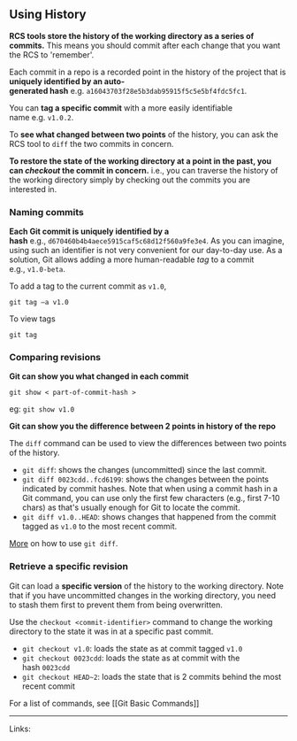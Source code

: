 ## Using History

**RCS tools store the history of the working directory as a series of commits.** This means you should commit after each change that you want the RCS to 'remember'.

Each commit in a repo is a recorded point in the history of the project that is **uniquely identified by an auto-generated hash** e.g. `a16043703f28e5b3dab95915f5c5e5bf4fdc5fc1`.

You can **tag a specific commit** with a more easily identifiable name e.g. `v1.0.2`.

To **see what changed between two points** of the history, you can ask the RCS tool to `diff` the two commits in concern.

**To restore the state of the working directory at a point in the past, you can _checkout_ the commit in concern.** i.e., you can traverse the history of the working directory simply by checking out the commits you are interested in.

### Naming commits

**Each Git commit is uniquely identified by a hash** e.g., `d670460b4b4aece5915caf5c68d12f560a9fe3e4`. As you can imagine, using such an identifier is not very convenient for our day-to-day use. As a solution, Git allows adding a more human-readable _tag_ to a commit e.g., `v1.0-beta`.

To add a tag to the current commit as `v1.0`,

```
git tag –a v1.0
```

To view tags

```
git tag
```

### Comparing revisions

**Git can show you what changed in each commit**

```
git show < part-of-commit-hash >
```

eg: `git show v1.0`

**Git can show you the difference between 2 points in history of the repo**

The `diff` command can be used to view the differences between two points of the history.

-   `git diff`: shows the changes (uncommitted) since the last commit.
-   `git diff 0023cdd..fcd6199`: shows the changes between the points indicated by commit hashes. Note that when using a commit hash in a Git command, you can use only the first few characters (e.g., first 7-10 chars) as that's usually enough for Git to locate the commit.
-   `git diff v1.0..HEAD`: shows changes that happened from the commit tagged as `v1.0` to the most recent commit.

[More](https://www.git-tower.com/learn/git/ebook/en/command-line/advanced-topics/diffs) on how to use `git diff`.

### Retrieve a specific revision

Git can load a **specific version** of the history to the working directory. Note that if you have uncommitted changes in the working directory, you need to stash them first to prevent them from being overwritten.

Use the `checkout <commit-identifier>` command to change the working directory to the state it was in at a specific past commit.

-   `git checkout v1.0`: loads the state as at commit tagged `v1.0`
-   `git checkout 0023cdd`: loads the state as at commit with the hash `0023cdd`
-   `git checkout HEAD~2`: loads the state that is 2 commits behind the most recent commit

For a list of commands, see [[Git Basic Commands]]

---
Links: